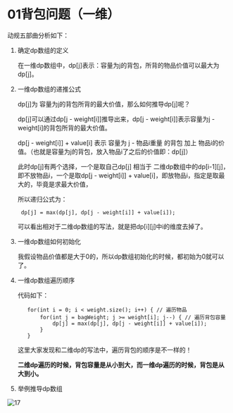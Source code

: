 # 01背包问题（一维）

动规五部曲分析如下：

1. 确定dp数组的定义

    在一维dp数组中，dp[j]表示：容量为j的背包，所背的物品价值可以最大为dp[j]。

2. 一维dp数组的递推公式

    dp[j]为 容量为j的背包所背的最大价值，那么如何推导dp[j]呢？

    dp[j]可以通过dp[j - weight[i]]推导出来，dp[j - weight[i]]表示容量为j - weight[i]的背包所背的最大价值。

    dp[j - weight[i]] + value[i] 表示 容量为 j - 物品i重量 的背包 加上 物品i的价值。（也就是容量为j的背包，放入物品i了之后的价值即：dp[j]）

    此时dp[j]有两个选择，一个是取自己dp[j] 相当于 二维dp数组中的dp[i-1][j]，即不放物品i，一个是取dp[j - weight[i]] + value[i]，即放物品i，指定是取最大的，毕竟是求最大价值，

    所以递归公式为：

        dp[j] = max(dp[j], dp[j - weight[i]] + value[i]);

    可以看出相对于二维dp数组的写法，就是把dp[i][j]中i的维度去掉了。

3. 一维dp数组如何初始化

    我假设物品价值都是大于0的，所以dp数组初始化的时候，都初始为0就可以了。

4. 一维dp数组遍历顺序

    代码如下：

          for(int i = 0; i < weight.size(); i++) { // 遍历物品
              for(int j = bagWeight; j >= weight[i]; j--) { // 遍历背包容量
                  dp[j] = max(dp[j], dp[j - weight[i]] + value[i]);
              }
          }

    这里大家发现和二维dp的写法中，遍历背包的顺序是不一样的！

    **二维dp遍历的时候，背包容量是从小到大，而一维dp遍历的时候，背包是从大到小。**
    
5. 举例推导dp数组

![17](https://github.com/CamWu-cyber/leetcode/blob/master/%E5%8A%A8%E6%80%81%E8%A7%84%E5%88%92/17.png)
